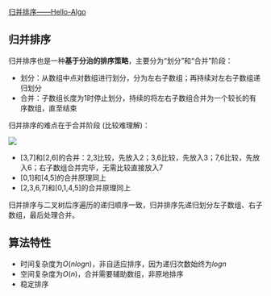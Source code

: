 [归并排序——Hello-Algo](https://www.hello-algo.com/chapter_sorting/merge_sort/)

## 归并排序

归并排序也是一种**基于分治的排序策略**，主要分为“划分”和“合并”阶段：

- 划分：从数组中点对数组进行划分，分为左右子数组；再持续对左右子数组递归划分
- 合并：子数组长度为1时停止划分，持续的将左右子数组合并为一个较长的有序数组，直至结束

归并排序的难点在于合并阶段 (比较难理解)：

<img src="https://www.hello-algo.com/chapter_sorting/merge_sort.assets/merge_sort_overview.png"></img>

- [3,7]和[2,6]的合并：2,3比较，先放入2；3,6比较，先放入3；7,6比较，先放入6；右子数组合并完毕，无需比较直接放入7
- [0,1]和[4,5]的合并原理同上
- [2,3,6,7]和[0,1,4,5]的合并原理同上

归并排序与二叉树后序遍历的递归顺序一致，归并排序先递归划分左子数组、右子数组，最后处理合并。

## 算法特性
- 时间复杂度为$O(nlogn)$，非自适应排序，因为递归次数始终为$logn$
- 空间复杂度为$O(n)$，合并需要辅助数组，非原地排序
- 稳定排序